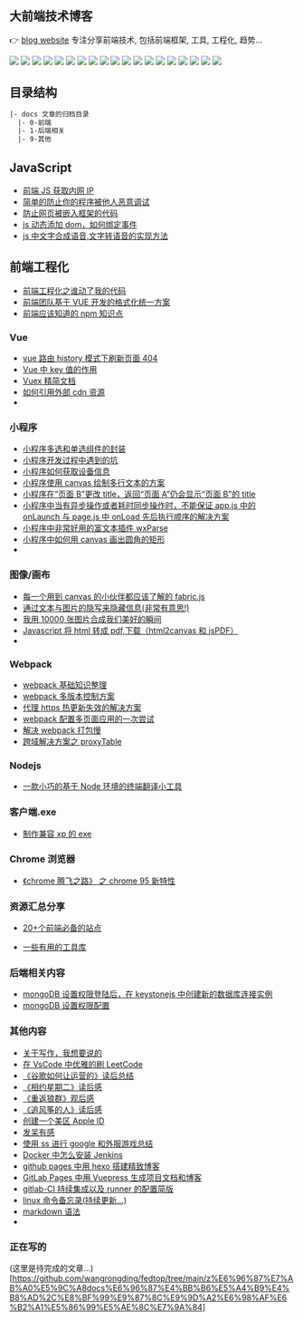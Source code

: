 ## 大前端技术博客

👉 [blog website](https://www.fedtop.com) 专注分享前端技术, 包括前端框架, 工具, 工程化, 趋势...

![](https://img.shields.io/badge/-Nodejs-43853d?style=flat-square&logo=Node.js&logoColor=white) ![](https://img.shields.io/badge/-WebRTC-008000?style=flat-square&logo=WebRTC&labelColor=90EE90&color=fff) ![](https://img.shields.io/badge/-JavaScript-e5cd0c?style=flat-square&logo=JavaScript&labelColor=f7df1e&logoColor=000) ![](https://img.shields.io/badge/-TypeScript-3178C6?style=flat-square&logo=TypeScript&logoColor=white&color=blue) ![](https://img.shields.io/badge/-Vue.js-29beb0?style=flat-square&logo=vue.js&labelColor=ffffff&color=4FC08D) ![](https://img.shields.io/badge/-React-29beb0?style=flat-square&logo=React&labelColor=ffffff&color=61DAFB) ![](https://img.shields.io/badge/-WebPack-1C78C0?style=flat-square&logo=WebPack&logoColor=white) ![](https://img.shields.io/badge/-Electron-white?style=flat-square&logo=electron&logoColor=white&color=47848F) ![](https://img.shields.io/badge/-Three.js-000000?style=flat-square&logo=Three.js) ![](https://img.shields.io/badge/-MiniProgram-008000?style=flat-square&logo=WeChat&labelColor=fff&color=07C160) ![](https://img.shields.io/badge/-NPM-CB3837?style=flat-square&logo=npm&logoColor=white) ![](https://img.shields.io/badge/-Github_Actions-2088FF?style=flat-square&logo=github-actions&logoColor=white) [![](https://img.shields.io/badge/-Gist-black?style=flat-square&logo=GitHub&labelColor=blue&color=fff&logoColor=fff)](https://gist.github.com/wangrongding) ![](https://img.shields.io/badge/-Tampermonkey-black?style=flat-square&logo=Tampermonkey&labelColor=black&color=00485B) ![](https://img.shields.io/badge/-KaliLinux-white?style=flat-square&logo=KaliLinux&logoColor=white&color=blue) ![](https://img.shields.io/badge/-MySQL-white?style=flat-square&logo=MySQL&logoColor=white&color=fff&labelColor=4479A1) ![](https://img.shields.io/badge/-CodePen-white?style=flat-square&logo=CodePen&logoColor=white&color=000) ![](https://img.shields.io/badge/-Jenkins-white?style=flat-square&logo=Jenkins&labelColor=D24939&color=white&logoColor=white) ![](https://img.shields.io/badge/-Docker-white?style=flat-square&logo=Docker&labelColor=2496ED&color=2496ED&logoColor=white)

## 目录结构

```sh
|- docs 文章的归档目录
  |- 0-前端
  |- 1-后端相关
  |- 9-其他
```

## JavaScript

- [前端 JS 获取内网 IP](docs/0-%E5%89%8D%E7%AB%AF/%E5%89%8D%E7%AB%AFJS%E8%8E%B7%E5%8F%96%E5%86%85%E7%BD%91IP.md)
- [简单的防止你的程序被他人恶意调试](docs/0-%E5%89%8D%E7%AB%AF/%E7%AE%80%E5%8D%95%E7%9A%84%E9%98%B2%E6%AD%A2%E4%BD%A0%E7%9A%84%E7%A8%8B%E5%BA%8F%E8%A2%AB%E4%BB%96%E4%BA%BA%E6%81%B6%E6%84%8F%E8%B0%83%E8%AF%95.md)
- [防止网页被嵌入框架的代码](docs/0-%E5%89%8D%E7%AB%AF/%E9%98%B2%E6%AD%A2%E7%BD%91%E9%A1%B5%E8%A2%AB%E5%B5%8C%E5%85%A5%E6%A1%86%E6%9E%B6%E7%9A%84%E4%BB%A3%E7%A0%81.md)
- [js 动态添加 dom，如何绑定事件](docs/0-%E5%89%8D%E7%AB%AF/js%E5%8A%A8%E6%80%81%E6%B7%BB%E5%8A%A0dom%EF%BC%8C%E5%A6%82%E4%BD%95%E7%BB%91%E5%AE%9A%E4%BA%8B%E4%BB%B6.md)
- [js 中文字合成语音,文字转语音的实现方法](docs/0-%E5%89%8D%E7%AB%AF/js%E4%B8%AD%E6%96%87%E5%AD%97%E5%90%88%E6%88%90%E8%AF%AD%E9%9F%B3,%E6%96%87%E5%AD%97%E8%BD%AC%E8%AF%AD%E9%9F%B3%E7%9A%84%E5%AE%9E%E7%8E%B0%E6%96%B9%E6%B3%95.md)

## 前端工程化

- [前端工程化之谁动了我的代码](docs/0-%E5%89%8D%E7%AB%AF/%E5%89%8D%E7%AB%AF%E5%B7%A5%E7%A8%8B%E5%8C%96%E4%B9%8B%E8%B0%81%E5%8A%A8%E4%BA%86%E6%88%91%E7%9A%84%E4%BB%A3%E7%A0%81.md)
- [前端团队基于 VUE 开发的格式化统一方案](docs/0-%E5%89%8D%E7%AB%AF/%E5%89%8D%E7%AB%AF%E5%9B%A2%E9%98%9F%E5%9F%BA%E4%BA%8EVUE%E5%BC%80%E5%8F%91%E7%9A%84%E6%A0%BC%E5%BC%8F%E5%8C%96%E7%BB%9F%E4%B8%80%E6%96%B9%E6%A1%88.md)
- [前端应该知道的 npm 知识点](docs/0-%E5%89%8D%E7%AB%AF/%E5%89%8D%E7%AB%AF%E5%BA%94%E8%AF%A5%E7%9F%A5%E9%81%93%E7%9A%84npm%E7%9F%A5%E8%AF%86%E7%82%B9.md)

### Vue

- [vue 路由 history 模式下刷新页面 404](docs/0-%E5%89%8D%E7%AB%AF/vue%E8%B7%AF%E7%94%B1history%E6%A8%A1%E5%BC%8F%E4%B8%8B%E5%88%B7%E6%96%B0%E9%A1%B5%E9%9D%A2404.md)
- [Vue 中 key 值的作用](docs/0-%E5%89%8D%E7%AB%AF/Vue%E4%B8%ADkey%E5%80%BC%E7%9A%84%E4%BD%9C%E7%94%A8.md)
- [Vuex 精简文档](docs/0-%E5%89%8D%E7%AB%AF/Vuex%E7%B2%BE%E7%AE%80%E6%96%87%E6%A1%A3.md)
- [如何引用外部 cdn 资源](docs/0-%E5%89%8D%E7%AB%AF/%E5%A6%82%E4%BD%95%E5%BC%95%E7%94%A8%E5%A4%96%E9%83%A8cdn%E8%B5%84%E6%BA%90.md)
-

### 小程序

- [小程序多选和单选组件的封装](docs/0-%E5%89%8D%E7%AB%AF/%E5%B0%8F%E7%A8%8B%E5%BA%8F%E5%A4%9A%E9%80%89%E5%92%8C%E5%8D%95%E9%80%89%E7%BB%84%E4%BB%B6%E7%9A%84%E5%B0%81%E8%A3%85.md)
- [小程序开发过程中遇到的坑](docs/0-%E5%89%8D%E7%AB%AF/%E5%B0%8F%E7%A8%8B%E5%BA%8F%E5%BC%80%E5%8F%91%E8%BF%87%E7%A8%8B%E4%B8%AD%E9%81%87%E5%88%B0%E7%9A%84%E5%9D%91.md)
- [小程序如何获取设备信息](docs/0-%E5%89%8D%E7%AB%AF/%E5%B0%8F%E7%A8%8B%E5%BA%8F%E5%A6%82%E4%BD%95%E8%8E%B7%E5%8F%96%E8%AE%BE%E5%A4%87%E4%BF%A1%E6%81%AF.md)
- [小程序使用 canvas 绘制多行文本的方案](docs/0-%E5%89%8D%E7%AB%AF/%E5%B0%8F%E7%A8%8B%E5%BA%8F%E4%BD%BF%E7%94%A8canvas%E7%BB%98%E5%88%B6%E5%A4%9A%E8%A1%8C%E6%96%87%E6%9C%AC%E7%9A%84%E6%96%B9%E6%A1%88.md)
- [小程序在“页面 B”更改 title，返回“页面 A”仍会显示“页面 B”的 title](docs/0-%E5%89%8D%E7%AB%AF/%E5%B0%8F%E7%A8%8B%E5%BA%8F%E5%9C%A8%E2%80%9C%E9%A1%B5%E9%9D%A2B%E2%80%9D%E6%9B%B4%E6%94%B9title%EF%BC%8C%E8%BF%94%E5%9B%9E%E2%80%9C%E9%A1%B5%E9%9D%A2A%E2%80%9D%E4%BB%8D%E4%BC%9A%E6%98%BE%E7%A4%BA%E2%80%9C%E9%A1%B5%E9%9D%A2B%E2%80%9D%E7%9A%84title.md)
- [小程序中当有异步操作或者耗时同步操作时，不能保证 app.js 中的 onLaunch 与 page.js 中 onLoad 先后执行顺序的解决方案](docs/0-%E5%89%8D%E7%AB%AF/%E5%B0%8F%E7%A8%8B%E5%BA%8F%E4%B8%AD%E5%BD%93%E6%9C%89%E5%BC%82%E6%AD%A5%E6%93%8D%E4%BD%9C%E6%88%96%E8%80%85%E8%80%97%E6%97%B6%E5%90%8C%E6%AD%A5%E6%93%8D%E4%BD%9C%E6%97%B6%EF%BC%8C%E4%B8%8D%E8%83%BD%E4%BF%9D%E8%AF%81app.js%E4%B8%AD%E7%9A%84onLaunch%E4%B8%8Epage.js%E4%B8%ADonLoad%E5%85%88%E5%90%8E%E6%89%A7%E8%A1%8C%E9%A1%BA%E5%BA%8F%E7%9A%84%E8%A7%A3%E5%86%B3%E6%96%B9%E6%A1%88.md)
- [小程序中非常好用的富文本插件 wxParse](docs/0-%E5%89%8D%E7%AB%AF/%E5%B0%8F%E7%A8%8B%E5%BA%8F%E4%B8%AD%E9%9D%9E%E5%B8%B8%E5%A5%BD%E7%94%A8%E7%9A%84%E5%AF%8C%E6%96%87%E6%9C%AC%E6%8F%92%E4%BB%B6wxParse.md)
- [小程序中如何用 canvas 画出圆角的矩形](docs/0-%E5%89%8D%E7%AB%AF/%E5%B0%8F%E7%A8%8B%E5%BA%8F%E4%B8%AD%E5%A6%82%E4%BD%95%E7%94%A8canvas%E7%94%BB%E5%87%BA%E5%9C%86%E8%A7%92%E7%9A%84%E7%9F%A9%E5%BD%A2.md)
-

### 图像/画布

- [每一个用到 canvas 的小伙伴都应该了解的 fabric.js](docs/0-%E5%89%8D%E7%AB%AF/%E6%AF%8F%E4%B8%80%E4%B8%AA%E7%94%A8%E5%88%B0canvas%E7%9A%84%E5%B0%8F%E4%BC%99%E4%BC%B4%E9%83%BD%E5%BA%94%E8%AF%A5%E4%BA%86%E8%A7%A3%E7%9A%84fabric.js.md)
- [通过文本与图片的隐写来隐藏信息(非常有意思!)](<docs/0-%E5%89%8D%E7%AB%AF/%E9%80%9A%E8%BF%87%E6%96%87%E6%9C%AC%E4%B8%8E%E5%9B%BE%E7%89%87%E7%9A%84%E9%9A%90%E5%86%99%E6%9D%A5%E9%9A%90%E8%97%8F%E4%BF%A1%E6%81%AF(%E9%9D%9E%E5%B8%B8%E6%9C%89%E6%84%8F%E6%80%9D!).md>)
- [我用 10000 张图片合成我们美好的瞬间](docs/0-%E5%89%8D%E7%AB%AF/%E6%88%91%E7%94%A8%2010000%20%E5%BC%A0%E5%9B%BE%E7%89%87%E5%90%88%E6%88%90%E6%88%91%E4%BB%AC%E7%BE%8E%E5%A5%BD%E7%9A%84%E7%9E%AC%E9%97%B4.md)
- [Javascript 将 html 转成 pdf,下载（html2canvas 和 jsPDF）](docs/0-%E5%89%8D%E7%AB%AF/Javascript%E5%B0%86html%E8%BD%AC%E6%88%90pdf,%E4%B8%8B%E8%BD%BD%EF%BC%88html2canvas%20%E5%92%8C%20jsPDF%EF%BC%89.md)
-

### Webpack

- [webpack 基础知识整理](docs/0-%E5%89%8D%E7%AB%AF/webpack%20%E5%9F%BA%E7%A1%80%E7%9F%A5%E8%AF%86%E6%95%B4%E7%90%86.md)
- [webpack 多版本控制方案](docs/0-%E5%89%8D%E7%AB%AF/webpack%E5%A4%9A%E7%89%88%E6%9C%AC%E6%8E%A7%E5%88%B6%E6%96%B9%E6%A1%88.md)
- [代理 https 热更新失效的解决方案](docs/0-%E5%89%8D%E7%AB%AF/%E4%BB%A3%E7%90%86%20https%20%E7%83%AD%E6%9B%B4%E6%96%B0%E5%A4%B1%E6%95%88%E7%9A%84%E8%A7%A3%E5%86%B3%E6%96%B9%E6%A1%88.md)
- [webpack 配置多页面应用的一次尝试](docs/0-%E5%89%8D%E7%AB%AF/webpack%E9%85%8D%E7%BD%AE%E5%A4%9A%E9%A1%B5%E9%9D%A2%E5%BA%94%E7%94%A8%E7%9A%84%E4%B8%80%E6%AC%A1%E5%B0%9D%E8%AF%95.md)
- [解决 webpack 打包慢](docs/0-%E5%89%8D%E7%AB%AF/%E8%A7%A3%E5%86%B3%20webpack%20%E6%89%93%E5%8C%85%E6%85%A2.md)
- [跨域解决方案之 proxyTable](docs/0-%E5%89%8D%E7%AB%AF/%E8%B7%A8%E5%9F%9F%E8%A7%A3%E5%86%B3%E6%96%B9%E6%A1%88%E4%B9%8BproxyTable.md)

### Nodejs

- [一款小巧的基于 Node 环境的终端翻译小工具](docs/0-%E5%89%8D%E7%AB%AF/%E4%B8%80%E6%AC%BE%E5%B0%8F%E5%B7%A7%E7%9A%84%E5%9F%BA%E4%BA%8E%20Node%20%E7%8E%AF%E5%A2%83%E7%9A%84%E7%BB%88%E7%AB%AF%E7%BF%BB%E8%AF%91%E5%B0%8F%E5%B7%A5%E5%85%B7.md)

### 客户端.exe

- [制作兼容 xp 的 exe](docs/0-%E5%89%8D%E7%AB%AF/%E5%88%B6%E4%BD%9C%E5%85%BC%E5%AE%B9%20xp%20%E7%9A%84%20exe.md)

### Chrome 浏览器

- [《chrome 腾飞之路》 之 chrome 95 新特性](docs/0-%E5%89%8D%E7%AB%AF/%E3%80%8Achrome%E8%85%BE%E9%A3%9E%E4%B9%8B%E8%B7%AF%E3%80%8B%20%E4%B9%8B%20chrome%2095%20%E6%96%B0%E7%89%B9%E6%80%A7.md)

### 资源汇总分享

- [20+个前端必备的站点](docs/0-%E5%89%8D%E7%AB%AF/20+%E4%B8%AA%E5%89%8D%E7%AB%AF%E5%BF%85%E5%A4%87%E7%9A%84%E7%AB%99%E7%82%B9.md)

- [一些有用的工具库](docs/0-%E5%89%8D%E7%AB%AF/%E4%B8%80%E4%BA%9B%E6%9C%89%E7%94%A8%E7%9A%84%E5%B7%A5%E5%85%B7%E5%BA%93.md)

### 后端相关内容

- [mongoDB 设置权限登陆后，在 keystonejs 中创建新的数据库连接实例](docs/1-%E5%90%8E%E7%AB%AF%E7%9B%B8%E5%85%B3/mongoDB%E8%AE%BE%E7%BD%AE%E6%9D%83%E9%99%90%E7%99%BB%E9%99%86%E5%90%8E%EF%BC%8C%E5%9C%A8keystonejs%E4%B8%AD%E5%88%9B%E5%BB%BA%E6%96%B0%E7%9A%84%E6%95%B0%E6%8D%AE%E5%BA%93%E8%BF%9E%E6%8E%A5%E5%AE%9E%E4%BE%8B.md)
- [mongoDB 设置权限配置](docs/1-%E5%90%8E%E7%AB%AF%E7%9B%B8%E5%85%B3/mongoDB%E8%AE%BE%E7%BD%AE%E6%9D%83%E9%99%90%E9%85%8D%E7%BD%AE.md)

### 其他内容

- [关于写作，我想要说的](docs/9-%E5%85%B6%E4%BB%96/%E5%85%B3%E4%BA%8E%E5%86%99%E4%BD%9C%EF%BC%8C%E6%88%91%E6%83%B3%E8%A6%81%E8%AF%B4%E7%9A%84.md)
- [在 VsCode 中优雅的刷 LeetCode](docs/9-%E5%85%B6%E4%BB%96/%E5%9C%A8VsCode%E4%B8%AD%E4%BC%98%E9%9B%85%E7%9A%84%E5%88%B7LeetCode.md)
- [《谷歌如何让运营的》读后总结](docs/9-%E5%85%B6%E4%BB%96/%E3%80%8A%E8%B0%B7%E6%AD%8C%E5%A6%82%E4%BD%95%E8%AE%A9%E8%BF%90%E8%90%A5%E7%9A%84%E3%80%8B%E8%AF%BB%E5%90%8E%E6%80%BB%E7%BB%93.md)
- [《相约星期二》读后感](docs/9-%E5%85%B6%E4%BB%96/%E3%80%8A%E7%9B%B8%E7%BA%A6%E6%98%9F%E6%9C%9F%E4%BA%8C%E3%80%8B%E8%AF%BB%E5%90%8E%E6%84%9F.md)
- [《重返狼群》观后感](docs/9-%E5%85%B6%E4%BB%96/%E3%80%8A%E9%87%8D%E8%BF%94%E7%8B%BC%E7%BE%A4%E3%80%8B%E8%A7%82%E5%90%8E%E6%84%9F.md)
- [《追风筝的人》读后感](docs/9-%E5%85%B6%E4%BB%96/%E3%80%8A%E8%BF%BD%E9%A3%8E%E7%AD%9D%E7%9A%84%E4%BA%BA%E3%80%8B%E8%AF%BB%E5%90%8E%E6%84%9F.md)
- [创建一个美区 Apple ID](docs/9-%E5%85%B6%E4%BB%96/%E5%88%9B%E5%BB%BA%E4%B8%80%E4%B8%AA%E7%BE%8E%E5%8C%BA%20Apple%20ID.md)
- [发呆有感](docs/9-%E5%85%B6%E4%BB%96/%E5%8F%91%E5%91%86%E6%9C%89%E6%84%9F.md)
- [使用 ss 进行 google 和外服游戏总结](docs/9-%E5%85%B6%E4%BB%96/%E4%BD%BF%E7%94%A8ss%E8%BF%9B%E8%A1%8Cgoogle%E5%92%8C%E5%A4%96%E6%9C%8D%E6%B8%B8%E6%88%8F%E6%80%BB%E7%BB%93.md)
- [Docker 中怎么安装 Jenkins](docs/9-%E5%85%B6%E4%BB%96/Docker%E4%B8%AD%E6%80%8E%E4%B9%88%E5%AE%89%E8%A3%85Jenkins.md)
- [github pages 中用 hexo 搭建精致博客](docs/9-%E5%85%B6%E4%BB%96/github%20pages%E4%B8%AD%E7%94%A8hexo%E6%90%AD%E5%BB%BA%E7%B2%BE%E8%87%B4%E5%8D%9A%E5%AE%A2.md)
- [GitLab Pages 中用 Vuepress 生成项目文档和博客](docs/9-%E5%85%B6%E4%BB%96/GitLab%20Pages%E4%B8%AD%E7%94%A8Vuepress%E7%94%9F%E6%88%90%E9%A1%B9%E7%9B%AE%E6%96%87%E6%A1%A3%E5%92%8C%E5%8D%9A%E5%AE%A2.md)
- [gitlab-CI 持续集成以及 runner 的配置简版](docs/9-%E5%85%B6%E4%BB%96/gitlab-CI%20%E6%8C%81%E7%BB%AD%E9%9B%86%E6%88%90%E4%BB%A5%E5%8F%8Arunner%E7%9A%84%E9%85%8D%E7%BD%AE%E7%AE%80%E7%89%88.md)
- [linux 命令备忘录(持续更新...)](<docs/9-%E5%85%B6%E4%BB%96/linux%E5%91%BD%E4%BB%A4%E5%A4%87%E5%BF%98%E5%BD%95(%E6%8C%81%E7%BB%AD%E6%9B%B4%E6%96%B0...).md>)
- [markdown 语法](docs/9-%E5%85%B6%E4%BB%96/markdown%E8%AF%AD%E6%B3%95.md)
-

### 正在写的

(这里是待完成的文章...)[https://github.com/wangrongding/fedtop/tree/main/z%E6%96%87%E7%AB%A0%E5%9C%A8docs%E6%96%87%E4%BB%B6%E5%A4%B9%E4%B8%AD%2C%E8%BF%99%E9%87%8C%E9%9D%A2%E6%98%AF%E6%B2%A1%E5%86%99%E5%AE%8C%E7%9A%84]
